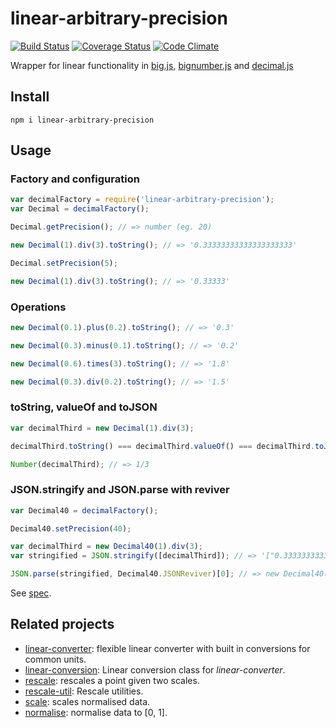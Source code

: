 # linear-arbitrary-precision

[![Build Status](https://travis-ci.org/javiercejudo/linear-arbitrary-precision.svg)](https://travis-ci.org/javiercejudo/linear-arbitrary-precision)
[![Coverage Status](https://coveralls.io/repos/javiercejudo/linear-arbitrary-precision/badge.svg?branch=master)](https://coveralls.io/r/javiercejudo/linear-arbitrary-precision?branch=master)
[![Code Climate](https://codeclimate.com/github/javiercejudo/linear-arbitrary-precision/badges/gpa.svg)](https://codeclimate.com/github/javiercejudo/linear-arbitrary-precision)

Wrapper for linear functionality in
[big.js](https://github.com/MikeMcl/big.js),
[bignumber.js](https://github.com/MikeMcl/bignumber.js)
and
[decimal.js](https://github.com/MikeMcl/decimal.js)

## Install

    npm i linear-arbitrary-precision

## Usage

### Factory and configuration

```js
var decimalFactory = require('linear-arbitrary-precision');
var Decimal = decimalFactory();

Decimal.getPrecision(); // => number (eg. 20)

new Decimal(1).div(3).toString(); // => '0.33333333333333333333'

Decimal.setPrecision(5);

new Decimal(1).div(3).toString(); // => '0.33333'
```

### Operations

```js
new Decimal(0.1).plus(0.2).toString(); // => '0.3'

new Decimal(0.3).minus(0.1).toString(); // => '0.2'

new Decimal(0.6).times(3).toString(); // => '1.8'

new Decimal(0.3).div(0.2).toString(); // => '1.5'
```

### toString, valueOf and toJSON

```js
var decimalThird = new Decimal(1).div(3);

decimalThird.toString() === decimalThird.valueOf() === decimalThird.toJSON(); // => true

Number(decimalThird); // => 1/3
```

### JSON.stringify and JSON.parse with reviver

```js
var Decimal40 = decimalFactory();

Decimal40.setPrecision(40);

var decimalThird = new Decimal40(1).div(3);
var stringified = JSON.stringify([decimalThird]); // => '["0.3333333333333333333333333333333333333333"]'

JSON.parse(stringified, Decimal40.JSONReviver)[0]; // => new Decimal40(1).div(3)
```

See [spec](test/spec.js).

## Related projects

- [linear-converter](https://github.com/javiercejudo/linear-converter): flexible linear converter with built in conversions for common units.
- [linear-conversion](https://github.com/javiercejudo/linear-conversion): Linear conversion class for *linear-converter*.
- [rescale](https://github.com/javiercejudo/rescale): rescales a point given two scales.
- [rescale-util](https://github.com/javiercejudo/rescale-util): Rescale utilities.
- [scale](https://github.com/javiercejudo/scale): scales normalised data.
- [normalise](https://github.com/javiercejudo/normalise): normalise data to [0, 1].
